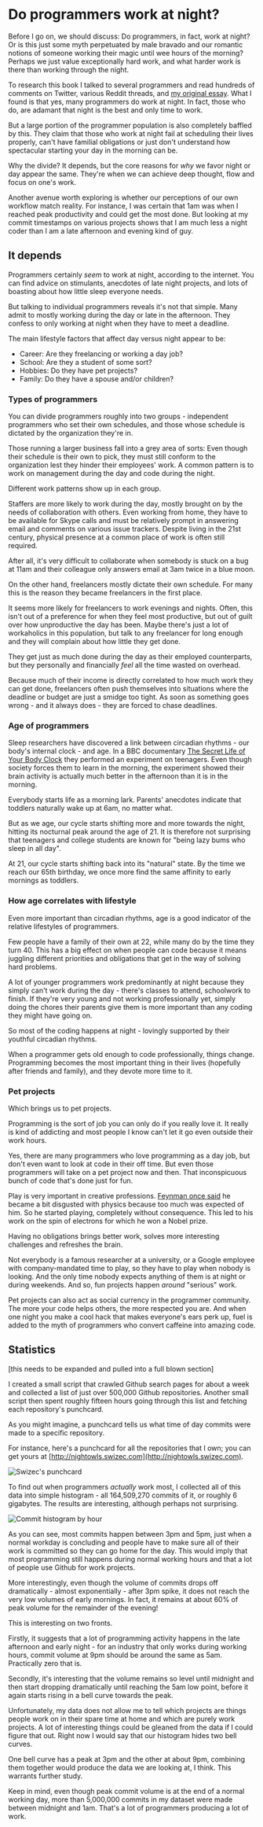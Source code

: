 # Do programmers work at night?

Before I go on, we should discuss: Do programmers, in fact, work at night? Or is this just some myth perpetuated by male bravado and our romantic notions of someone working their magic until wee hours of the morning? Perhaps we just value exceptionally hard work, and what harder work is there than working through the night.

To research this book I talked to several programmers and read hundreds of comments on Twitter, various Reddit threads, and [my original essay](http://swizec.com/blog/why-programmers-work-at-night/swizec/3198). What I found is that yes, many programmers do work at night. In fact, those who do, are adamant that night is the best and only time to work.

But a large portion of the programmer population is also completely baffled by this. They claim that those who work at night fail at scheduling their lives properly, can't have familial obligations or just don't understand how spectacular starting your day in the morning can be.

Why the divide? It depends, but the core reasons for _why_ we favor night or day appear the same. They're when we can achieve deep thought, flow and focus on one's work.

Another avenue worth exploring is whether our perceptions of our own workflow match reality. For instance, I was certain that 1am was when I reached peak productivity and could get the most done. But looking at my commit timestamps on various projects shows that I am much less a night coder than I am a late afternoon and evening kind of guy.

## It depends

Programmers certainly _seem_ to work at night, according to the internet. You can find advice on stimulants, anecdotes of late night projects, and lots of boasting about how little sleep everyone needs.

But talking to individual programmers reveals it's not that simple. Many admit to mostly working during the day or late in the afternoon. They confess to only working at night when they have to meet a deadline.

The main lifestyle factors that affect day versus night appear to be:

 * Career: Are they freelancing or working a day job?
 * School: Are they a student of some sort?
 * Hobbies: Do they have pet projects?
 * Family: Do they have a spouse and/or children?

### Types of programmers

You can divide programmers roughly into two groups - independent programmers who set their own schedules, and those whose schedule is dictated by the organization they're in.

Those running a larger business fall into a grey area of sorts: Even though their schedule is their own to pick, they must still conform to the organization lest they hinder their employees' work. A common pattern is to work on management during the day and code during the night.

Different work patterns show up in each group.

Staffers are more likely to work during the day, mostly brought on by the needs of collaboration with others. Even working from home, they have to be available for Skype calls and must be relatively prompt in answering email and comments on various issue trackers. Despite living in the 21st century, physical presence at a common place of work is often still required.

After all, it's very difficult to collaborate when somebody is stuck on a bug at 11am and their colleague only answers email at 3am twice in a blue moon.

On the other hand, freelancers mostly dictate their own schedule. For many this is the reason they became freelancers in the first place.

It seems more likely for freelancers to work evenings and nights. Often, this isn't out of a preference for when they feel most productive, but out of guilt over how unproductive the day has been. Maybe there's just a lot of workaholics in this population, but talk to any freelancer for long enough and they will complain about how little they get done.

They get just as much done during the day as their employed counterparts, but they personally and financially _feel_ all the time  wasted on overhead.

Because much of their income is directly correlated to how much work they can get done, freelancers often push themselves into situations where the deadline or budget are just a smidge too tight. As soon as something goes wrong - and it always does - they are forced to chase deadlines.

### Age of programmers

Sleep researchers have discovered a link between circadian rhythms - our body's internal clock - and age. In a BBC documentary [The Secret Life of Your Body Clock](http://www.youtube.com/watch?v=uL97Ms6JUfQ) they performed an experiment on teenagers. Even though society forces them to learn in the morning, the experiment showed their brain activity is actually much better in the afternoon than it is in the morning.

Everybody starts life as a morning lark. Parents' anecdotes indicate that toddlers naturally wake up at 6am, no matter what.

But as we age, our cycle starts shifting more and more towards the night, hitting its nocturnal peak around the age of 21. It is therefore not surprising that teenagers and college students are known for "being lazy bums who sleep in all day".

At 21, our cycle starts shifting back into its "natural" state. By the time we reach our 65th birthday, we once more find the same affinity to early mornings as toddlers.


### How age correlates with lifestyle

Even more important than circadian rhythms, age is a good indicator of the relative lifestyles of programmers.

Few people have a family of their own at 22, while many do by the time they turn 40. This has a big effect on when people can code because it means juggling different priorities and obligations that get in the way of solving hard problems.

A lot of younger programmers work predominantly at night because they simply can't work during the day - there's classes to attend, schoolwork to finish. If they're very young and not working professionally yet, simply doing the chores their parents give them is more important than any coding they might have going on. 

So most of the coding happens at night - lovingly supported by their youthful circadian rhythms.

When a programmer gets old enough to code professionally, things change.  Programming becomes the most important thing in their lives (hopefully after friends and family), and they devote more time to it.

### Pet projects

Which brings us to pet projects.

Programming is the sort of job you can only do if you really love it. It really is kind of addicting and most people I know can't let it go even outside their work hours.

Yes, there are many programmers who love programming as a day job, but don't even want to look at code in their off time. But even those programmers will take on a pet project now and then. That inconspicuous bunch of code that's done just for fun.

Play is very important in creative professions. [Feynman once said](http://pythonwise.blogspot.com/2011/09/on-importance-of-playing.html) he became a bit disgusted with physics because too much was expected of him. So he started playing, completely without consequence. This led to his work on the spin of electrons for which he won a Nobel prize.

Having no obligations brings better work, solves more interesting challenges and refreshes the brain.

Not everybody is a famous researcher at a university, or a Google employee with company-mandated time to play, so they have to play when nobody is looking. And the only time nobody expects anything of them is at night or during weekends.  And so, fun projects happen _around_ "serious" work.

Pet projects can also act as social currency in the programmer community. The more your code helps others, the more respected you are. And when one night you make a cool hack that makes everyone's ears perk up, fuel is added to the myth of programmers who convert caffeine into amazing code.

## Statistics

[this needs to be expanded and pulled into a full blown section]

I created a small script that crawled Github search pages for about a week and collected a list of just over 500,000 Github repositories. Another small script then spent roughly fifteen hours going through this list and fetching each repository's punchcard.

As you might imagine, a punchcard tells us what time of day commits were made to a specific repository.

For instance, here's a punchcard for all the repositories that I own; you can get yours at [http://nightowls.swizec.com](http://nightowls.swizec.com).

![Swizec's punchcard](images/swizec-punchcard.png "Swizec's punchcard")

To find out when programmers _actually_ work most, I collected all of this data into simple histogram - all 164,509,270 commits of it, or roughly 6 gigabytes. The results are interesting, although perhaps not surprising.

![Commit histogram by hour](images/commit-histogram.png)

As you can see, most commits happen between 3pm and 5pm, just when a normal workday is concluding and people have to make sure all of their work is committed so they can go home for the day. This would imply that most programming still happens during normal working hours and that a lot of people use Github for work projects.

More interestingly, even though the volume of commits drops off dramatically - almost exponentially - after 3pm spike, it does not reach the very low volumes of early mornings. In fact, it remains at about 60% of peak volume for the remainder of the evening!

This is interesting on two fronts.

Firstly, it suggests that a lot of programming activity happens in the late afternoon and early night - for an industry that only works during working hours, commit volume at 9pm should be around the same as 5am. Practically zero that is.

Secondly, it's interesting that the volume remains so level until midnight and then start dropping dramatically until reaching the 5am low point, before it again starts rising in a bell curve towards the peak.

Unfortunately, my data does not allow me to tell which projects are things people work on in their spare time at home and which are purely work projects. A lot of interesting things could be gleaned from the data if I could figure that out. Right now I would say that our histogram hides two bell curves.

One bell curve has a peak at 3pm and the other at about 9pm, combining them together would produce the data we are looking at, I think. This warrants further study.

Keep in mind, even though peak commit volume is at the end of a normal working day, more than 5,000,000 commits in my dataset were made between midnight and 1am. That's a lot of programmers producing a lot of work.
